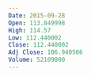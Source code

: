 ```yaml
---
Date: 2015-09-28
Open: 113.849998
High: 114.57
Low: 112.440002
Close: 112.440002
Adj Close: 106.940506
Volume: 52109000
---
```

